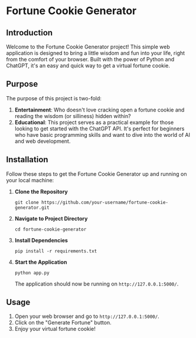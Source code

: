 
# Fortune Cookie Generator

## Introduction

Welcome to the Fortune Cookie Generator project! This simple web application is designed to bring a little wisdom and fun into your life, right from the comfort of your browser. Built with the power of Python and ChatGPT, it's an easy and quick way to get a virtual fortune cookie.

## Purpose

The purpose of this project is two-fold:

1. **Entertainment**: Who doesn't love cracking open a fortune cookie and reading the wisdom (or silliness) hidden within?
2. **Educational**: This project serves as a practical example for those looking to get started with the ChatGPT API. It's perfect for beginners who have basic programming skills and want to dive into the world of AI and web development.

## Installation

Follow these steps to get the Fortune Cookie Generator up and running on your local machine:

1. **Clone the Repository**

    ```
    git clone https://github.com/your-username/fortune-cookie-generator.git
    ```

2. **Navigate to Project Directory**

    ```
    cd fortune-cookie-generator
    ```

3. **Install Dependencies**

    ```
    pip install -r requirements.txt
    ```

4. **Start the Application**

    ```
    python app.py
    ```

    The application should now be running on `http://127.0.0.1:5000/`.

## Usage

1. Open your web browser and go to `http://127.0.0.1:5000/`.
2. Click on the "Generate Fortune" button.
3. Enjoy your virtual fortune cookie!

